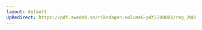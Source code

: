 ```yaml
---
layout: default
UpRedirect: https://pdf.swedeb.se/riksdagen-volumeG-pdf/200001/reg_200001/reg_200001_0550.pdf
---
```

